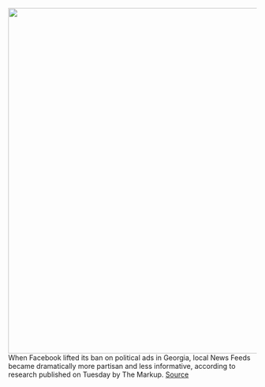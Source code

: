 <img src='https://cdn.vox-cdn.com/thumbor/laE5jVsQS2XA3HpZB9j2btyj2nc=/0x0:2040x1360/1200x800/filters:focal(857x517:1183x843)/cdn.vox-cdn.com/uploads/chorus_image/image/68622690/acastro_180720_1777_facebook_0001.0.jpg' width='700px' /><br/>
When Facebook lifted its ban on political ads in Georgia, local News Feeds became dramatically more partisan and less informative, according to research published on Tuesday by The Markup.
<a href='https://www.theverge.com/2021/1/5/22215067/facebook-ads-georgia-runoff-political-ad-ban-zuckerberg'> Source <a/>